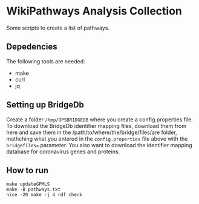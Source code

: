 # WikiPathways Analysis Collection

Some scripts to create a list of pathways.

## Depedencies

The following tools are needed:

* make
* curl
* jq

## Setting up BridgeDb

Create a folder `/tmp/OPSBRIDGEDB` where you create a config.properties file. To download the BridgeDb identifier mapping files,
download them from here and save them in the /path/to/where/the/bridge/files/are folder, mathching what you entered in the
`config.properties` file above with the `bridgefiles=` parameter. You also want to download the identifier mapping database for
coronavirus genes and proteins.

## How to run

```shell
make updateGPMLS
make -B pathways.txt
nice -20 make -j 4 rdf check
```

